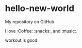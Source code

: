 # hello-new-world

My repository on GitHub

I love :Coffee: :snacks:, and :music:.

workout is good
